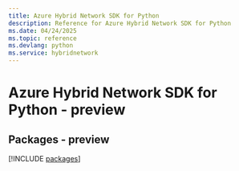 ```yaml
---
title: Azure Hybrid Network SDK for Python
description: Reference for Azure Hybrid Network SDK for Python
ms.date: 04/24/2025
ms.topic: reference
ms.devlang: python
ms.service: hybridnetwork
---
```

# Azure Hybrid Network SDK for Python - preview
## Packages - preview
[!INCLUDE [packages](hybrid-network-index.md)]